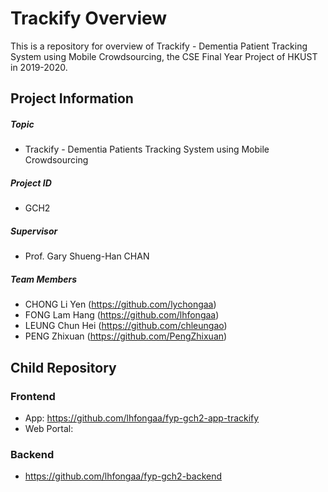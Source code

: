 # Trackify Overview
This is a repository for overview of Trackify - Dementia Patient Tracking System using Mobile Crowdsourcing, the CSE Final Year Project of HKUST in 2019-2020. 
## Project Information
#####  Topic
- Trackify - Dementia Patients Tracking System using Mobile Crowdsourcing
##### Project ID
- GCH2
#####  Supervisor
- Prof. Gary Shueng-Han CHAN
#####  Team Members
- CHONG Li Yen (https://github.com/lychongaa)
- FONG Lam Hang (https://github.com/lhfongaa)
- LEUNG Chun Hei (https://github.com/chleungao)
- PENG Zhixuan (https://github.com/PengZhixuan)

## Child Repository
### Frontend
- App: https://github.com/lhfongaa/fyp-gch2-app-trackify
- Web Portal: <TBA>
  
### Backend
- https://github.com/lhfongaa/fyp-gch2-backend
